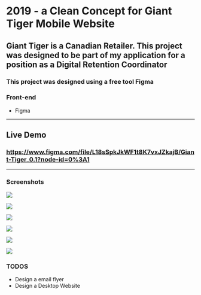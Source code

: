 # 2019 -  a Clean Concept for Giant Tiger  Mobile Website

## Giant Tiger is a Canadian Retailer. This project was designed to be part of my application for a position as a Digital Retention Coordinator

### This project was designed using a free tool Figma

### Front-end

- Figma

---

## Live Demo

### https://www.figma.com/file/L18sSpkJkWF1t8K7vxJZkajB/Giant-Tiger_0.1?node-id=0%3A1

---

### Screenshots

![](catalog.png)

![](menu.png)

![](product_1.png)

![](product_2.png)

![](product_3.png)

![](cart.png)

### TODOS

- Design a email flyer
- Design a Desktop Website
